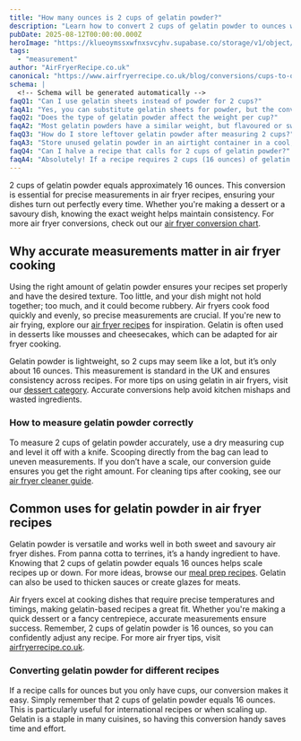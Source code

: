 ```yaml
---
title: "How many ounces is 2 cups of gelatin powder?"
description: "Learn how to convert 2 cups of gelatin powder to ounces with our simple guide. Perfect for air fryer recipes and precise measurements."
pubDate: 2025-08-12T00:00:00.000Z
heroImage: "https://klueoymssxwfnxsvcyhv.supabase.co/storage/v1/object/public/Shmucket/how-many-ounces-is-2-cups-of-gelatin-powder.webp"
tags:
  - "measurement"
author: "AirFryerRecipe.co.uk"
canonical: "https://www.airfryerrecipe.co.uk/blog/conversions/cups-to-ounces/how-many-ounces-is-2-cups-of-gelatin-powder"
schema: |
  <!-- Schema will be generated automatically -->
faqQ1: "Can I use gelatin sheets instead of powder for 2 cups?"
faqA1: "Yes, you can substitute gelatin sheets for powder, but the conversion differs. One tablespoon of gelatin powder is roughly equivalent to 3-4 sheets. For 2 cups (16 ounces) of powder, you’d need about 48-64 sheets, depending on their strength. Always check the packaging for specific instructions."
faqQ2: "Does the type of gelatin powder affect the weight per cup?"
faqA2: "Most gelatin powders have a similar weight, but flavoured or sweetened varieties might vary slightly. Always check the label for exact measurements. For precision, weighing your gelatin powder is best, especially in air fryer recipes where consistency matters."
faqQ3: "How do I store leftover gelatin powder after measuring 2 cups?"
faqA3: "Store unused gelatin powder in an airtight container in a cool, dry place. Avoid humidity, as it can cause clumping. Proper storage ensures the powder remains fresh and ready for your next air fryer recipe."
faqQ4: "Can I halve a recipe that calls for 2 cups of gelatin powder?"
faqA4: "Absolutely! If a recipe requires 2 cups (16 ounces) of gelatin powder, halving it would mean using 1 cup (8 ounces). Adjust other ingredients proportionally, and keep an eye on cooking times in your air fryer, as smaller quantities may cook faster."
---
```

<p>2 cups of gelatin powder equals approximately 16 ounces. This conversion is essential for precise measurements in air fryer recipes, ensuring your dishes turn out perfectly every time. Whether you're making a dessert or a savoury dish, knowing the exact weight helps maintain consistency. For more air fryer conversions, check out our <a href=https://www.airfryerrecipe.co.uk/air-fryer-conversion-chart>air fryer conversion chart</a>.</p>

<h2>Why accurate measurements matter in air fryer cooking</h2>  
<p>Using the right amount of gelatin powder ensures your recipes set properly and have the desired texture. Too little, and your dish might not hold together; too much, and it could become rubbery. Air fryers cook food quickly and evenly, so precise measurements are crucial. If you're new to air frying, explore our <a href=https://www.airfryerrecipe.co.uk/recipes>air fryer recipes</a> for inspiration. Gelatin is often used in desserts like mousses and cheesecakes, which can be adapted for air fryer cooking.</p>  

<p>Gelatin powder is lightweight, so 2 cups may seem like a lot, but it’s only about 16 ounces. This measurement is standard in the UK and ensures consistency across recipes. For more tips on using gelatin in air fryers, visit our <a href=https://www.airfryerrecipe.co.uk/recipe-category/dessert>dessert category</a>. Accurate conversions help avoid kitchen mishaps and wasted ingredients.</p>  

<h3>How to measure gelatin powder correctly</h3>  
<p>To measure 2 cups of gelatin powder accurately, use a dry measuring cup and level it off with a knife. Scooping directly from the bag can lead to uneven measurements. If you don’t have a scale, our conversion guide ensures you get the right amount. For cleaning tips after cooking, see our <a href=https://www.airfryerrecipe.co.uk/air-fryer-cleaner>air fryer cleaner guide</a>.</p>  

<h2>Common uses for gelatin powder in air fryer recipes</h2>  
<p>Gelatin powder is versatile and works well in both sweet and savoury air fryer dishes. From panna cotta to terrines, it’s a handy ingredient to have. Knowing that 2 cups of gelatin powder equals 16 ounces helps scale recipes up or down. For more ideas, browse our <a href=https://www.airfryerrecipe.co.uk/recipe-category/meal-prep>meal prep recipes</a>. Gelatin can also be used to thicken sauces or create glazes for meats.</p>  

<p>Air fryers excel at cooking dishes that require precise temperatures and timings, making gelatin-based recipes a great fit. Whether you're making a quick dessert or a fancy centrepiece, accurate measurements ensure success. Remember, 2 cups of gelatin powder is 16 ounces, so you can confidently adjust any recipe. For more air fryer tips, visit <a href=https://www.airfryerrecipe.co.uk>airfryerrecipe.co.uk</a>.</p>  

<h3>Converting gelatin powder for different recipes</h3>  
<p>If a recipe calls for ounces but you only have cups, our conversion makes it easy. Simply remember that 2 cups of gelatin powder equals 16 ounces. This is particularly useful for international recipes or when scaling up. Gelatin is a staple in many cuisines, so having this conversion handy saves time and effort.</p>
